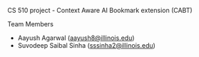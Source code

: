 CS 510 project - Context Aware AI Bookmark extension (CABT)

Team Members
- Aayush Agarwal (aayush8@illinois.edu)
- Suvodeep Saibal Sinha (sssinha2@illinois.edu)
